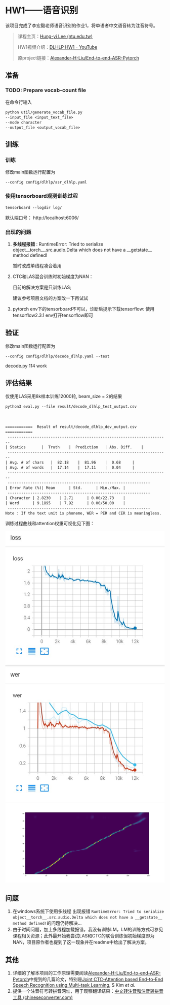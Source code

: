 # HW1——语音识别

该项目完成了李宏毅老师语音识别的作业1，将单语者中文语音转为注音符号。

> 课程主页：[Hung-yi Lee (ntu.edu.tw)](http://speech.ee.ntu.edu.tw/~tlkagk/courses_DLHLP20.html)
>
> HW1视频介绍：[DLHLP HW1 - YouTube](https://www.youtube.com/watch?v=VWSihdQTTmg)
>
> 原project链接：[Alexander-H-Liu/End-to-end-ASR-Pytorch](https://github.com/Alexander-H-Liu/End-to-end-ASR-Pytorch)



## 准备

### TODO: Prepare vocab-count file

在命令行输入

```
python util/generate_vocab_file.py 
--input_file <input_text_file> 
--mode character 
--output_file <output_vocab_file>

```

## 训练

### 训练

修改main函数运行配置为

```
--config config/dlhlp/asr_dlhlp.yaml
```



### 使用tensorboard观测训练过程

```
tensorboard --logdir log/ 
```

默认端口号： http://localhost:6006/

### 出现的问题

1. **多线程报错** :  RuntimeError: Tried to serialize object\_\_torch\_\_.src.audio.Delta which does not have a \_\_getstate\_\_ method defined!

   暂时改成单线程凑合着用

2. CTC和LAS混合训练时初始梯度为NAN：

   目前的解决方案是只训练LAS;

   建议参考项目文档的方案改一下再试试

3. pytorch env下的tensorboard不可以，诊断后提示下载tensorflow: 使用tensorflow2.3.1 env打开tensorflow即可


## 验证

修改main函数运行配置为

```
--config config/dlhlp/decode_dlhlp.yaml --test
```

decode.py 114 work

## 评估结果

仅使用LAS采用8k样本训练12000轮, beam_size = 2的结果

```
python3 eval.py --file result/decode_dlhlp_test_output.csv



============  Result of result/decode_dlhlp_dev_output.csv ============
 -----------------------------------------------------------------------
| Statics		|  Truth	|  Prediction	| Abs. Diff.	|
 -----------------------------------------------------------------------
| Avg. # of chars	|  82.18	|  81.96	|  0.68		|
| Avg. # of words	|  17.14	|  17.11	|  0.04		|
 -----------------------------------------------------------------------
 ---------------------------------------------------------------
| Error Rate (%)| Mean		| Std.		| Min./Max.	|
 ---------------------------------------------------------------
| Character	| 2.8230	| 2.71		| 0.00/22.73	|
| Word		| 9.1895	| 7.92		| 0.00/50.00	|
 ---------------------------------------------------------------
Note : If the text unit is phoneme, WER = PER and CER is meaningless.
```

训练过程曲线和attention权重可视化见下图：

<img src="./img/curve_LAS_ONLY.jpg">

<img src="./img/att_LAS_ONLY.png" >

## 问题

1. 在windows系统下使用多线程 出现报错 `RuntimeError: Tried to serialize object__torch__.src.audio.Delta which does not have a __getstate__ method defined!`的问题仍待解决...
2. 由于时间问题，加上多线程加载报错，我没有训练LM，LM的训练方式可参见课程相关资源；此外最开始我尝试LAS和CTC的联合训练但初始梯度即为NAN，项目原作者也提到了这一现象并在readme中给出了解决方案。

## 其他

1. 详细的了解本项目的工作原理需要阅读[Alexander-H-Liu/End-to-end-ASR-Pytorch](https://github.com/Alexander-H-Liu/End-to-end-ASR-Pytorch)中提到的几篇论文，特别是[Joint CTC-Attention based End-to-End Speech Recognition using Multi-task Learning](https://arxiv.org/abs/1609.06773), S Kim *et al.* 
2. 提供一个注音符号转拼音网址，用于观察翻译结果：[中文转注音和注音转拼音工具 (chineseconverter.com)](https://www.chineseconverter.com/zh-cn/convert/zhuyin)

